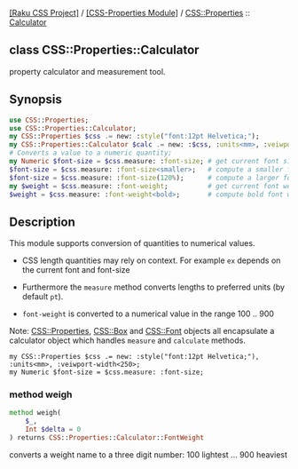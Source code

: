 [[Raku CSS Project]](https://css-raku.github.io)
 / [[CSS-Properties Module]](https://css-raku.github.io/CSS-Properties-raku)
 / [CSS::Properties](https://css-raku.github.io/CSS-Properties-raku/CSS/Properties)
 :: [Calculator](https://css-raku.github.io/CSS-Properties-raku/CSS/Properties/Calculator)

class CSS::Properties::Calculator
---------------------------------

property calculator and measurement tool.

Synopsis
--------

```raku
use CSS::Properties;
use CSS::Properties::Calculator;
my CSS::Properties $css .= new: :style("font:12pt Helvetica;");
my CSS::Properties::Calculator $calc .= new: :$css, :units<mm>, :veiwport-width<250>;
# Converts a value to a numeric quantity;
my Numeric $font-size = $css.measure: :font-size; # get current font size (mm)
$font-size = $css.measure: :font-size<smaller>;   # compute a smaller font
$font-size = $css.measure: :font-size(120%);      # compute a larger font
my $weight = $css.measure: :font-weight;          # get current font weight 100..900
$weight = $css.measure: :font-weight<bold>;       # compute bold font weight
```

Description
-----------

This module supports conversion of quantities to numerical values.

  * CSS length quantities may rely on context. For example `ex` depends on the current font and font-size

  * Furthermore the `measure` method converts lengths to preferred units (by default `pt`).

  * `font-weight` is converted to a numerical value in the range 100 .. 900

Note: [CSS::Properties](https://css-raku.github.io/CSS-Properties-raku/CSS/Properties), [CSS::Box](https://css-raku.github.io/CSS-Properties-raku/CSS/Box) and [CSS::Font](https://css-raku.github.io/CSS-Properties-raku/CSS/Font) objects all encapsulate a calculator object which handles `measure` and `calculate` methods.

    my CSS::Properties $css .= new: :style("font:12pt Helvetica;"), :units<mm>, :veiwport-width<250>;
    my Numeric $font-size = $css.measure: :font-size;

### method weigh

```raku
method weigh(
    $_,
    Int $delta = 0
) returns CSS::Properties::Calculator::FontWeight
```

converts a weight name to a three digit number: 100 lightest ... 900 heaviest

